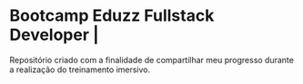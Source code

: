 # Bootcamp Eduzz Fullstack Developer |

Repositório criado com a finalidade de compartilhar meu progresso durante a realização do treinamento imersivo.
